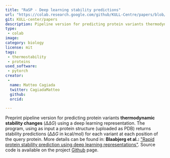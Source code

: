 ```yaml
---
title: "RaSP - Deep learning stability predictions"
url: "https://colab.research.google.com/github/KULL-Centre/papers/blob/main/2022/ML-ddG-Blaabjerg-et-al/RaSPLab.ipynb"
git: KULL-center/papers
description: Pipeline version for predicting protein variants thermodynamic stability changes ( ΔΔG ) using a deep learning representation.
type: 
 - colab
image: 
category: biology
license: mit
tags: 
 - thermostability
 - proteins
used_software:
 - pytorch
creator: 
 -
  name: Matteo Cagiada
  twitter: CagiadaMatteo
  github: 
  orcid: 

---
```

Preprint pipeline version for predicting protein variants **thermodynamic stability changes** ($\Delta \Delta G$) using a deep learning representation. The program, using as input a protein structure (uploaded as PDB) returns stability predictions ($\Delta \Delta G$ in kcal/mol) for each variant at each position of the query protein.
More details can be found in: **Blaabjerg et al.:** ["Rapid protein stability prediction using deep learning representations"](https://www.biorxiv.org/content/10.1101/2022.07.14.500157v1). Source code is available on the project [Github](https://github.com/KULL-Centre/papers/tree/main/2022/ML-ddG-Blaabjerg-et-al) page.
